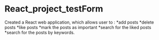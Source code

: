 ﻿# React_project_testForm
 
 Created a React web application, which allows user to :
 *add posts
 *delete posts
 *like posts
 *mark the posts as important
 *search for the liked posts 
 *search for the posts by keywords.
 
 
